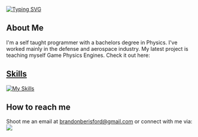 [![Typing SVG](https://readme-typing-svg.herokuapp.com?font=Fira+Code&pause=&color=0CF70D&width=500&lines=I'm+Brandon.+Programmer+and+Physicist)](https://git.io/typing-svg)


## About Me
I'm a self taught programmer with a bachelors degree in Physics. I've worked mainly in the defense and aerospace industry. My latest project is teaching myself Game Physics Engines. Check it out here: <a href="https://github.com/BeyondBelief96/CyclonePhysicsEngine"/>

## Skills
[![My Skills](https://skillicons.dev/icons?i=visualstudio,cs,dotnet,typescript,aws,dynamodb,c,nodejs,unity,&theme=light&perline=3)](https://skillicons.dev)

## How to reach me
Shoot me an email at brandonberisford@gmail.com or connect with me via:
<br/>
<a href="https://www.linkedin.com/in/brandon-berisford/">
 <img src="https://skillicons.dev/icons?i=linkedin,&perline=1" />
</a>
